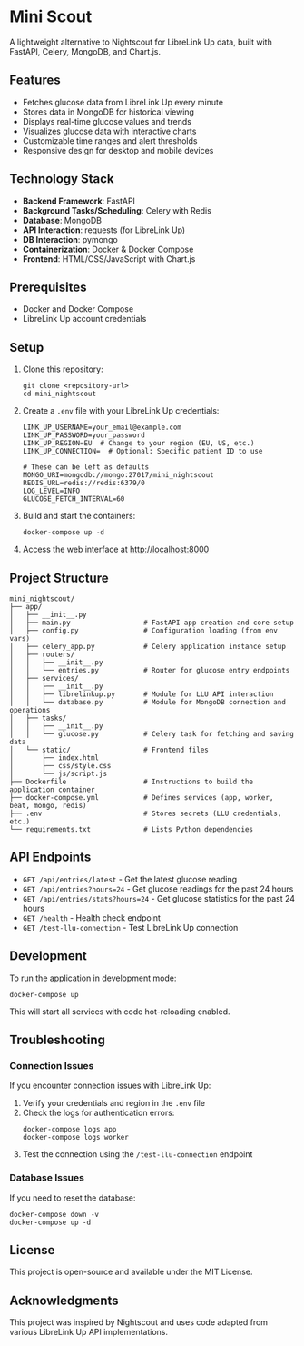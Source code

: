 # Mini Scout

A lightweight alternative to Nightscout for LibreLink Up data, built with FastAPI, Celery, MongoDB, and Chart.js.

## Features

- Fetches glucose data from LibreLink Up every minute
- Stores data in MongoDB for historical viewing
- Displays real-time glucose values and trends
- Visualizes glucose data with interactive charts
- Customizable time ranges and alert thresholds
- Responsive design for desktop and mobile devices

## Technology Stack

- **Backend Framework**: FastAPI
- **Background Tasks/Scheduling**: Celery with Redis
- **Database**: MongoDB
- **API Interaction**: requests (for LibreLink Up)
- **DB Interaction**: pymongo
- **Containerization**: Docker & Docker Compose
- **Frontend**: HTML/CSS/JavaScript with Chart.js

## Prerequisites

- Docker and Docker Compose
- LibreLink Up account credentials

## Setup

1. Clone this repository:
   ```
   git clone <repository-url>
   cd mini_nightscout
   ```

2. Create a `.env` file with your LibreLink Up credentials:
   ```
   LINK_UP_USERNAME=your_email@example.com
   LINK_UP_PASSWORD=your_password
   LINK_UP_REGION=EU  # Change to your region (EU, US, etc.)
   LINK_UP_CONNECTION=  # Optional: Specific patient ID to use
   
   # These can be left as defaults
   MONGO_URI=mongodb://mongo:27017/mini_nightscout
   REDIS_URL=redis://redis:6379/0
   LOG_LEVEL=INFO
   GLUCOSE_FETCH_INTERVAL=60
   ```

3. Build and start the containers:
   ```
   docker-compose up -d
   ```

4. Access the web interface at [http://localhost:8000](http://localhost:8000)

## Project Structure

```
mini_nightscout/
├── app/
│   ├── __init__.py
│   ├── main.py                  # FastAPI app creation and core setup
│   ├── config.py                # Configuration loading (from env vars)
│   ├── celery_app.py            # Celery application instance setup
│   ├── routers/
│   │   ├── __init__.py
│   │   └── entries.py           # Router for glucose entry endpoints
│   ├── services/
│   │   ├── __init__.py
│   │   ├── librelinkup.py       # Module for LLU API interaction
│   │   └── database.py          # Module for MongoDB connection and operations
│   ├── tasks/
│   │   ├── __init__.py
│   │   └── glucose.py           # Celery task for fetching and saving data
│   └── static/                  # Frontend files
│       ├── index.html
│       ├── css/style.css
│       └── js/script.js
├── Dockerfile                   # Instructions to build the application container
├── docker-compose.yml           # Defines services (app, worker, beat, mongo, redis)
├── .env                         # Stores secrets (LLU credentials, etc.)
└── requirements.txt             # Lists Python dependencies
```

## API Endpoints

- `GET /api/entries/latest` - Get the latest glucose reading
- `GET /api/entries?hours=24` - Get glucose readings for the past 24 hours
- `GET /api/entries/stats?hours=24` - Get glucose statistics for the past 24 hours
- `GET /health` - Health check endpoint
- `GET /test-llu-connection` - Test LibreLink Up connection

## Development

To run the application in development mode:

```
docker-compose up
```

This will start all services with code hot-reloading enabled.

## Troubleshooting

### Connection Issues

If you encounter connection issues with LibreLink Up:

1. Verify your credentials and region in the `.env` file
2. Check the logs for authentication errors:
   ```
   docker-compose logs app
   docker-compose logs worker
   ```
3. Test the connection using the `/test-llu-connection` endpoint

### Database Issues

If you need to reset the database:

```
docker-compose down -v
docker-compose up -d
```

## License

This project is open-source and available under the MIT License.

## Acknowledgments

This project was inspired by Nightscout and uses code adapted from various LibreLink Up API implementations.